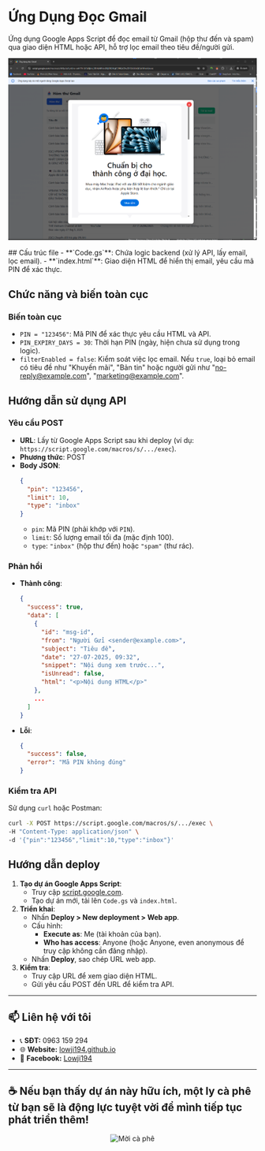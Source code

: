 # Ứng Dụng Đọc Gmail

Ứng dụng Google Apps Script để đọc email từ Gmail (hộp thư đến và spam) qua giao diện HTML hoặc API, hỗ trợ lọc email theo tiêu đề/người gửi.
<p align="center">
  <img src="image.png" alt="Ảnh minh hoạ" width="800" />
</p>
## Cấu trúc file
- **`Code.gs`**: Chứa logic backend (xử lý API, lấy email, lọc email).
- **`index.html`**: Giao diện HTML để hiển thị email, yêu cầu mã PIN để xác thực.

## Chức năng và biến toàn cục
### Biến toàn cục
- `PIN = "123456"`: Mã PIN để xác thực yêu cầu HTML và API.
- `PIN_EXPIRY_DAYS = 30`: Thời hạn PIN (ngày, hiện chưa sử dụng trong logic).
- `filterEnabled = false`: Kiểm soát việc lọc email. Nếu `true`, loại bỏ email có tiêu đề như "Khuyến mãi", "Bản tin" hoặc người gửi như "no-reply@example.com", "marketing@example.com".

## Hướng dẫn sử dụng API
### Yêu cầu POST
- **URL**: Lấy từ Google Apps Script sau khi deploy (ví dụ: `https://script.google.com/macros/s/.../exec`).
- **Phương thức**: POST
- **Body JSON**:
  ```json
  {
    "pin": "123456",
    "limit": 10,
    "type": "inbox"
  }
  ```
  - `pin`: Mã PIN (phải khớp với `PIN`).
  - `limit`: Số lượng email tối đa (mặc định 100).
  - `type`: `"inbox"` (hộp thư đến) hoặc `"spam"` (thư rác).

### Phản hồi
- **Thành công**:
  ```json
  {
    "success": true,
    "data": [
      {
        "id": "msg-id",
        "from": "Người Gửi <sender@example.com>",
        "subject": "Tiêu đề",
        "date": "27-07-2025, 09:32",
        "snippet": "Nội dung xem trước...",
        "isUnread": false,
        "html": "<p>Nội dung HTML</p>"
      },
      ...
    ]
  }
  ```
- **Lỗi**:
  ```json
  {
    "success": false,
    "error": "Mã PIN không đúng"
  }
  ```

### Kiểm tra API
Sử dụng `curl` hoặc Postman:
```bash
curl -X POST https://script.google.com/macros/s/.../exec \
-H "Content-Type: application/json" \
-d '{"pin":"123456","limit":10,"type":"inbox"}'
```

## Hướng dẫn deploy
1. **Tạo dự án Google Apps Script**:
   - Truy cập [script.google.com](https://script.google.com).
   - Tạo dự án mới, tải lên `Code.gs` và `index.html`.
2. **Triển khai**:
   - Nhấn **Deploy > New deployment > Web app**.
   - Cấu hình:
     - **Execute as**: Me (tài khoản của bạn).
     - **Who has access**: Anyone (hoặc Anyone, even anonymous để truy cập không cần đăng nhập).
   - Nhấn **Deploy**, sao chép URL web app.
3. **Kiểm tra**:
   - Truy cập URL để xem giao diện HTML.
   - Gửi yêu cầu POST đến URL để kiểm tra API.

---

## 📫 Liên hệ với tôi

- 📞 **SĐT:** 0963 159 294
- 🌐 **Website:** [lowji194.github.io](https://lowji194.github.io)
- 📌 **Facebook:** [Lowji194](https://facebook.com/Lowji194)

---

## ☕ Nếu bạn thấy dự án này hữu ích, một ly cà phê từ bạn sẽ là động lực tuyệt vời để mình tiếp tục phát triển thêm!

<p align="center">
  <img src="https://pay.theloi.io.vn/QR.png?text=QR+Code" alt="Mời cà phê" width="240" />
</p>
